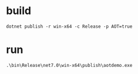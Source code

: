 ﻿# build

```
dotnet publish -r win-x64 -c Release -p AOT=true
```

# run

```
.\bin\Release\net7.0\win-x64\publish\aotdemo.exe
```